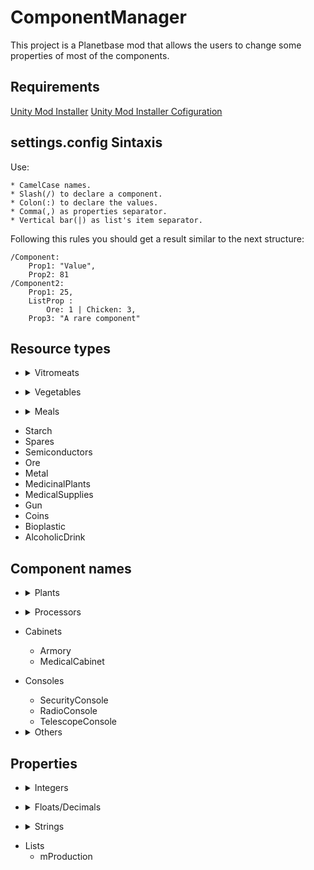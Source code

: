 # ComponentManager
This project is a Planetbase mod that allows the users to change some properties of most of the components.

## Requirements
[Unity Mod Installer](https://www.nexusmods.com/site/mods/21)
[Unity Mod Installer Cofiguration](https://www.nexusmods.com/planetbase/mods/43)

## settings.config Sintaxis
Use:

    * CamelCase names.
    * Slash(/) to declare a component.
    * Colon(:) to declare the values.
    * Comma(,) as properties separator.
    * Vertical bar(|) as list's item separator.

Following this rules you should get a result similar to the next structure:

```
/Component:
    Prop1: "Value",
    Prop2: 81
/Component2:
    Prop1: 25,
    ListProp : 
        Ore: 1 | Chicken: 3,
    Prop3: "A rare component"
```

## Resource types
* <details><summary>Vitromeats</summary>

    * AnyMeat
    * Chicken
    * Pork
    * Beef
</details>

* <details><summary>Vegetables</summary>

    * AnyVegetable
    * Wheat
    * Maize
    * Rice
    * Peas
    * Potatoes
    * Lettuce
    * Tomatoes
    * Onions
    * Radishes
    * Mushrooms
</details>

* <details><summary>Meals</summary>

    * Basic
    * Salad
    * Pasta
    * Burger
</details>

* Starch
* Spares
* Semiconductors
* Ore
* Metal
* MedicinalPlants
* MedicalSupplies
* Gun
* Coins
* Bioplastic
* AlcoholicDrink

## Component names

* <details><summary>Plants</summary>

    * MaizePad
	* WheatPad
	* RicePad
	* PeaPad
	* PotatoPad
	* OnionPad
	* LettucePad
    * TomatoPad
	* MushroomPad
	* RadishPad
	* MedicinalPad
	* GmTomatoPad
	* GmOnionPad
    * DecorativePlant
	* PineTree
	* OakTree
</details>

* <details><summary>Processors</summary>

    * MetalProcessor
	* BioplasticProcessor
	* MealMaker
	* TissueSynthesizer
    * DrinksMachine
	* BotWorkshop
	* SparesWorkshop
	* Workbench
	* SemiconductorFoundry
    * ArmsWorkshop
</details>

* Cabinets
    * Armory
    * MedicalCabinet
* Consoles
    * SecurityConsole
    * RadioConsole
    * TelescopeConsole

* <details><summary>Others</summary>

    * Bed
	* SickBayBed
	* Bunk
	* Bench
	* VideoScreen
	* Treadmill
	* ExerciseBar
    * DrinkingFountain
	* Table
	* TableSmall
	* BarTable
	* BarTableNoChairs
    * BotAutoRepair
</details>

## Properties

* <details><summary>Integers</summary>

    * mPowerGeneration
    * mOxygenGeneration
    * mWaterGeneration
    * mMaxUsers
    * mFlags
    * mHoldResourceCount
    * mSurveyedConstructionCount
    * mEmbeddedResourceCount
</details>

* <details><summary>Floats/Decimals</summary>

    * mUsageCooldown
    * mConditionDecayTime
    * mMaxUsageTime
    * mHeight
    * mRepairTime
    * mRadius
    * mResourceProductionPeriod
    * mWallSeparation
</details>

* <details><summary>Strings</summary>

    * mName
    * mPrefabName
    * mTooltip
    * mOperatedModuleType
</details>

* Lists
    * mProduction